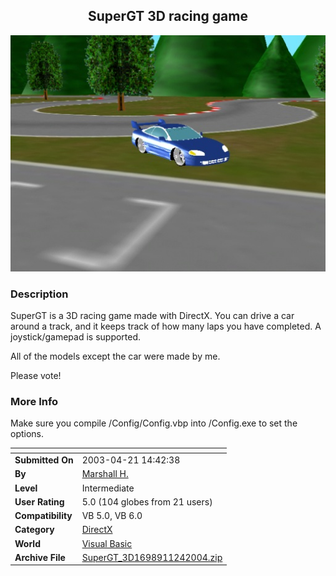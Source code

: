 ﻿<div align="center">

## SuperGT 3D racing game

<img src="PIC20041241249456867.jpg">
</div>

### Description

SuperGT is a 3D racing game made with DirectX. You can drive a car around a track, and it keeps track of how many laps you have completed. A joystick/gamepad is supported.

All of the models except the car were made by me.

Please vote!
 
### More Info
 
Make sure you compile /Config/Config.vbp into /Config.exe to set the options.


<span>             |<span>
---                |---
**Submitted On**   |2003-04-21 14:42:38
**By**             |[Marshall H\.](https://github.com/Planet-Source-Code/PSCIndex/blob/master/ByAuthor/marshall-h.md)
**Level**          |Intermediate
**User Rating**    |5.0 (104 globes from 21 users)
**Compatibility**  |VB 5\.0, VB 6\.0
**Category**       |[DirectX](https://github.com/Planet-Source-Code/PSCIndex/blob/master/ByCategory/directx__1-44.md)
**World**          |[Visual Basic](https://github.com/Planet-Source-Code/PSCIndex/blob/master/ByWorld/visual-basic.md)
**Archive File**   |[SuperGT\_3D1698911242004\.zip](https://github.com/Planet-Source-Code/marshall-h-supergt-3d-racing-game__1-51215/archive/master.zip)








